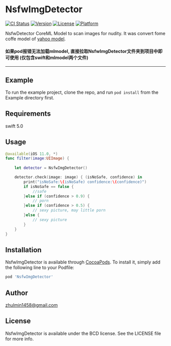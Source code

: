 # NsfwImgDetector

[![CI Status](https://camo.githubusercontent.com/89ac45c2111c5e2d66bd4de6fdcd0d509e9d19f1/68747470733a2f2f696d672e736869656c64732e696f2f7472617669732f52615f48756c6d696e2f4e736677496d674465746563746f722e7376673f7374796c653d666c6174)](https://travis-ci.org/Ra_Hulmin/NsfwImgDetector) [![Version](https://camo.githubusercontent.com/179cf8c7db6a3a0c09442b6ef760d531459848b0/68747470733a2f2f696d672e736869656c64732e696f2f636f636f61706f64732f762f4e736677496d674465746563746f722e7376673f7374796c653d666c6174)](https://cocoapods.org/pods/NsfwImgDetector) [![License](https://camo.githubusercontent.com/175030429bb5ed3e0a3040285b403f264ec2c14f/68747470733a2f2f696d672e736869656c64732e696f2f636f636f61706f64732f6c2f4e736677496d674465746563746f722e7376673f7374796c653d666c6174)](https://cocoapods.org/pods/NsfwImgDetector) [![Platform](https://camo.githubusercontent.com/0e5dc4cea971bad5b29bbaa21a02c4a33c2ce066/68747470733a2f2f696d672e736869656c64732e696f2f636f636f61706f64732f702f4e736677496d674465746563746f722e7376673f7374796c653d666c6174)](https://cocoapods.org/pods/NsfwImgDetector)



NsfwDetector CoreML Model to scan images for nudity. It was convert fome coffe model of  [yahoo model](https://github.com/yahoo/open_nsfw).

#### 如果pod报错无法加载mlmodel, 直接拉取NsfwImgDetector文件夹到项目中即可使用 (仅包含swift和mlmodel两个文件)

---

## Example

To run the example project, clone the repo, and run `pod install` from the Example directory first.

## Requirements

swift 5.0



## Usage

```swift
@available(iOS 11.0, *)
func filter(image:UIImage) {
    
    let detector = NsfwImgDetector()

    detector.check(image: image) { (isNoSafe, confidence) in
        print("isNoSafe:\(isNoSafe) confidence:\(confidence)")
        if isNoSafe == false {
            //safe
        }else if (confidence > 0.9) {
            // porn
        }else if (confidence > 0.5) {
            // sexy picture, may little porn
        }else {
            // sexy picture
        }
    }
}
```



## Installation

NsfwImgDetector is available through [CocoaPods](https://cocoapods.org/). To install it, simply add the following line to your Podfile:

```ruby
pod 'NsfwImgDetector'
```

## Author

[zhulmin1458@gmail.com](mailto:zhulmin1458@gmail.com)

## License

NsfwImgDetector is available under the BCD license. See the LICENSE file for more info.

